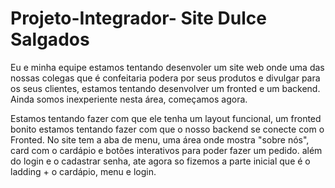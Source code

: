 # Projeto-Integrador- Site Dulce Salgados 
Eu e minha equipe estamos tentando desenvoler um site web onde uma das nossas colegas que é confeitaria podera por seus produtos e divulgar para os seus clientes, estamos tentando desenvolver um fronted e um backend. 
Ainda somos inexperiente nesta área, começamos agora. 

Estamos tentando fazer com que ele tenha um layout funcional, um fronted bonito estamos tentando fazer com que o nosso backend se conecte com o Fronted.
No site tem a aba de menu, uma área onde mostra "sobre nós", card com o cardápio e botões interativos para poder fazer um pedido. além do login e o cadastrar senha, ate agora so fizemos a parte inicial que é o ladding + o cardápio, menu e login.



